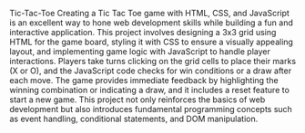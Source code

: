 Tic-Tac-Toe
Creating a Tic Tac Toe game with HTML, CSS, and JavaScript is an excellent way to hone web development skills while building a fun and interactive application. This project involves designing a 3x3 grid using HTML for the game board, styling it with CSS to ensure a visually appealing layout, and implementing game logic with JavaScript to handle player interactions. Players take turns clicking on the grid cells to place their marks (X or O), and the JavaScript code checks for win conditions or a draw after each move. The game provides immediate feedback by highlighting the winning combination or indicating a draw, and it includes a reset feature to start a new game. This project not only reinforces the basics of web development but also introduces fundamental programming concepts such as event handling, conditional statements, and DOM manipulation.
